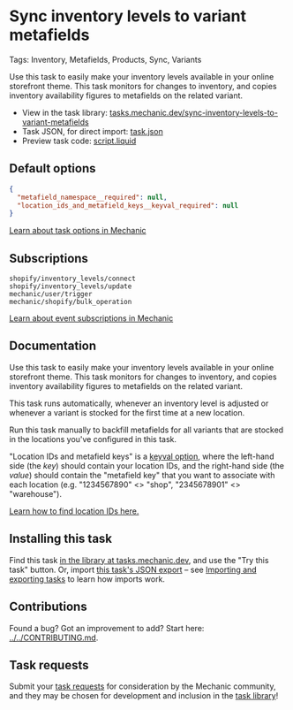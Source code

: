 # Sync inventory levels to variant metafields

Tags: Inventory, Metafields, Products, Sync, Variants

Use this task to easily make your inventory levels available in your online storefront theme. This task monitors for changes to inventory, and copies inventory availability figures to metafields on the related variant.

* View in the task library: [tasks.mechanic.dev/sync-inventory-levels-to-variant-metafields](https://tasks.mechanic.dev/sync-inventory-levels-to-variant-metafields)
* Task JSON, for direct import: [task.json](../../tasks/sync-inventory-levels-to-variant-metafields.json)
* Preview task code: [script.liquid](./script.liquid)

## Default options

```json
{
  "metafield_namespace__required": null,
  "location_ids_and_metafield_keys__keyval_required": null
}
```

[Learn about task options in Mechanic](https://learn.mechanic.dev/core/tasks/options)

## Subscriptions

```liquid
shopify/inventory_levels/connect
shopify/inventory_levels/update
mechanic/user/trigger
mechanic/shopify/bulk_operation
```

[Learn about event subscriptions in Mechanic](https://learn.mechanic.dev/core/tasks/subscriptions)

## Documentation

Use this task to easily make your inventory levels available in your online storefront theme. This task monitors for changes to inventory, and copies inventory availability figures to metafields on the related variant.

This task runs automatically, whenever an inventory level is adjusted or whenever a variant is stocked for the first time at a new location.

Run this task manually to backfill metafields for all variants that are stocked in the locations you've configured in this task.

"Location IDs and metafield keys" is a [keyval option](https://learn.mechanic.dev/core/tasks/options#flags), where the left-hand side (the _key_) should contain your location IDs, and the right-hand side (the _value_) should contain the "metafield key" that you want to associate with each location (e.g. "1234567890" <> "shop", "2345678901" <> "warehouse").
 
[Learn how to find location IDs here.](https://learn.mechanic.dev/techniques/finding-a-resource-id)

## Installing this task

Find this task [in the library at tasks.mechanic.dev](https://tasks.mechanic.dev/sync-inventory-levels-to-variant-metafields), and use the "Try this task" button. Or, import [this task's JSON export](../../tasks/sync-inventory-levels-to-variant-metafields.json) – see [Importing and exporting tasks](https://learn.mechanic.dev/core/tasks/import-and-export) to learn how imports work.

## Contributions

Found a bug? Got an improvement to add? Start here: [../../CONTRIBUTING.md](../../CONTRIBUTING.md).

## Task requests

Submit your [task requests](https://mechanic.canny.io/task-requests) for consideration by the Mechanic community, and they may be chosen for development and inclusion in the [task library](https://tasks.mechanic.dev/)!
